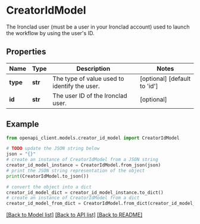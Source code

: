 # CreatorIdModel

The Ironclad user (must be a user in your Ironclad account) used to launch the workflow by using the user's ID.

## Properties

Name | Type | Description | Notes
------------ | ------------- | ------------- | -------------
**type** | **str** | The type of value used to identify the user. | [optional] [default to 'id']
**id** | **str** | The user ID of the Ironclad user. | [optional] 

## Example

```python
from openapi_client.models.creator_id_model import CreatorIdModel

# TODO update the JSON string below
json = "{}"
# create an instance of CreatorIdModel from a JSON string
creator_id_model_instance = CreatorIdModel.from_json(json)
# print the JSON string representation of the object
print(CreatorIdModel.to_json())

# convert the object into a dict
creator_id_model_dict = creator_id_model_instance.to_dict()
# create an instance of CreatorIdModel from a dict
creator_id_model_from_dict = CreatorIdModel.from_dict(creator_id_model_dict)
```
[[Back to Model list]](../README.md#documentation-for-models) [[Back to API list]](../README.md#documentation-for-api-endpoints) [[Back to README]](../README.md)


